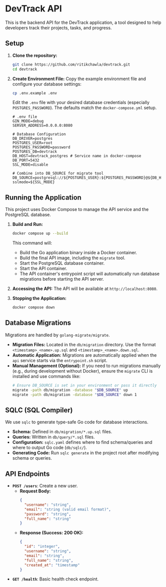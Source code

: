 # DevTrack API

This is the backend API for the DevTrack application, a tool designed to help developers track their projects, tasks, and progress.

## Setup

1.  **Clone the repository:**
    ```bash
    git clone https://github.com/ritikchawla/devtrack.git
    cd devtrack
    ```

2.  **Create Environment File:**
    Copy the example environment file and configure your database settings:
    ```bash
    cp .env.example .env
    ```
    Edit the `.env` file with your desired database credentials (especially `POSTGRES_PASSWORD`). The defaults match the `docker-compose.yml` setup.

    ```dotenv
    # .env file
    GIN_MODE=debug
    SERVER_ADDRESS=0.0.0.0:8080

    # Database Configuration
    DB_DRIVER=postgres
    POSTGRES_USER=root
    POSTGRES_PASSWORD=password
    POSTGRES_DB=devtrack
    DB_HOST=devtrack_postgres # Service name in docker-compose
    DB_PORT=5432
    SSL_MODE=disable

    # Combine into DB_SOURCE for migrate tool
    DB_SOURCE=postgresql://${POSTGRES_USER}:${POSTGRES_PASSWORD}@${DB_HOST}:${DB_PORT}/${POSTGRES_DB}?sslmode=${SSL_MODE}
    ```

## Running the Application

This project uses Docker Compose to manage the API service and the PostgreSQL database.

1.  **Build and Run:**
    ```bash
    docker compose up --build
    ```
    This command will:
    *   Build the Go application binary inside a Docker container.
    *   Build the final API image, including the `migrate` tool.
    *   Start the PostgreSQL database container.
    *   Start the API container.
    *   The API container's entrypoint script will automatically run database migrations before starting the API server.

2.  **Accessing the API:**
    The API will be available at `http://localhost:8080`.

3.  **Stopping the Application:**
    ```bash
    docker compose down
    ```

## Database Migrations

Migrations are handled by `golang-migrate/migrate`.

*   **Migration Files:** Located in the `db/migration` directory. Use the format `<timestamp>_<name>.up.sql` and `<timestamp>_<name>.down.sql`.
*   **Automatic Application:** Migrations are automatically applied when the `api` service starts via the `entrypoint.sh` script.
*   **Manual Management (Optional):** If you need to run migrations manually (e.g., during development without Docker), ensure the `migrate` CLI is installed and use commands like:
    ```bash
    # Ensure DB_SOURCE is set in your environment or pass it directly
    migrate -path db/migration -database "$DB_SOURCE" up
    migrate -path db/migration -database "$DB_SOURCE" down 1
    ```

## SQLC (SQL Compiler)

We use `sqlc` to generate type-safe Go code for database interactions.

*   **Schema:** Defined in `db/migration/*.up.sql` files.
*   **Queries:** Written in `db/query/*.sql` files.
*   **Configuration:** `sqlc.yaml` defines where to find schema/queries and where to output Go code (`db/sqlc/`).
*   **Generating Code:** Run `sqlc generate` in the project root after modifying schema or queries.

## API Endpoints

*   **`POST /users`**: Create a new user.
    *   **Request Body:**
        ```json
        {
          "username": "string",
          "email": "string (valid email format)",
          "password": "string",
          "full_name": "string"
        }
        ```
    *   **Response (Success: 200 OK):**
        ```json
        {
          "id": "integer",
          "username": "string",
          "email": "string",
          "full_name": "string",
          "created_at": "timestamp"
        }
        ```
*   **`GET /health`**: Basic health check endpoint.
